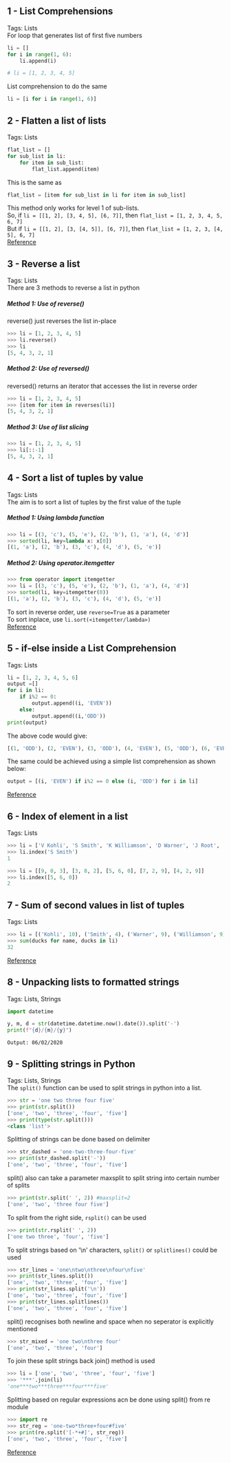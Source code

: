 ## 1 - List Comprehensions
Tags: Lists<br>
For loop that generates list of first five numbers
```python
li = []
for i in range(1, 6):
	li.append(i)

# li = [1, 2, 3, 4, 5]
```
List comprehension to do the same
```python
li = [i for i in range(1, 6)]
```

## 2 - Flatten a list of lists
Tags: Lists<br>
```python
flat_list = []
for sub_list in li:
	for item in sub_list:
		flat_list.append(item)
```
This is the same as
```python
flat_list = [item for sub_list in li for item in sub_list]
```
This method only works for level 1 of sub-lists.<br>
So, if ```li = [[1, 2], [3, 4, 5], [6, 7]]```, then ```flat_list = [1, 2, 3, 4, 5, 6, 7]```<br>
But if ```li = [[1, 2], [3, [4, 5]], [6, 7]]```, then ```flat_list = [1, 2, 3, [4, 5], 6, 7]```<br>
[Reference](https://stackoverflow.com/questions/952914/how-to-make-a-flat-list-out-of-list-of-lists)


## 3 - Reverse a list
Tags: Lists<br>
There are 3 methods to reverse a list in python

##### Method 1: Use of reverse()
reverse() just reverses the list in-place
```python
>>> li = [1, 2, 3, 4, 5]
>>> li.reverse()
>>> li
[5, 4, 3, 2, 1]
```

##### Method 2: Use of reversed()
reversed() returns an iterator that accesses the list in reverse order
```python
>>> li = [1, 2, 3, 4, 5]
>>> [item for item in reverses(li)]
[5, 4, 3, 2, 1]
```

##### Method 3: Use of list slicing
```python
>>> li = [1, 2, 3, 4, 5]
>>> li[::-1]
[5, 4, 3, 2, 1]
```

## 4 - Sort a list of tuples by value
Tags: Lists<br>
The aim is to sort a list of tuples by the first value of the tuple

##### Method 1: Using lambda function
```python
>>> li = [(3, 'c'), (5, 'e'), (2, 'b'), (1, 'a'), (4, 'd')]
>>> sorted(li, key=lambda x: x[0])
[(1, 'a'), (2, 'b'), (3, 'c'), (4, 'd'), (5, 'e')]
```

##### Method 2: Using operator.itemgetter
```python
>>> from operator import itemgetter
>>> li = [(3, 'c'), (5, 'e'), (2, 'b'), (1, 'a'), (4, 'd')]
>>> sorted(li, key=itemgetter(0))
[(1, 'a'), (2, 'b'), (3, 'c'), (4, 'd'), (5, 'e')]
```

To sort in reverse order, use ```reverse=True``` as a parameter<br>
To sort inplace, use ```li.sort(<itemgetter/lambda>)```<br>
[Reference](https://stackoverflow.com/questions/10695139/sort-a-list-of-tuples-by-2nd-item-integer-value)

## 5 - if-else inside a List Comprehension
Tags: Lists<br>
```python
li = [1, 2, 3, 4, 5, 6]
output =[]
for i in li:
    if i%2 == 0:
        output.append((i, 'EVEN'))
    else:
        output.append((i,'ODD'))
print(output)
```
The above code would give:
```python
[(1, 'ODD'), (2, 'EVEN'), (3, 'ODD'), (4, 'EVEN'), (5, 'ODD'), (6, 'EVEN')]
```
The same could be achieved using a simple list comprehension as shown below:
```python
output = [(i, 'EVEN') if i%2 == 0 else (i, 'ODD') for i in li]
```
[Reference](https://stackoverflow.com/questions/4260280/if-else-in-a-list-comprehension)

## 6 - Index of element in a list
Tags: Lists<br>
```python
>>> li = ['V Kohli', 'S Smith', 'K Williamson', 'D Warner', 'J Root', 'B Azam']
>>> li.index('S Smith')
1
```

```python
>>> li = [[9, 0, 3], [3, 8, 2], [5, 6, 0], [7, 2, 9], [4, 2, 9]]
>>> li.index([5, 6, 0])
2
```

## 7 - Sum of second values in list of tuples
Tags: Lists<br>
```python
>>> li = [('Kohli', 10), ('Smith', 4), ('Warner', 9), ('Williamson', 9)]
>>> sum(ducks for name, ducks in li)
32
```
[Reference](https://stackoverflow.com/questions/12218112/sum-the-second-value-of-each-tuple-in-a-list)

## 8 - Unpacking lists to formatted strings
Tags: Lists, Strings<br>
```python
import datetime

y, m, d = str(datetime.datetime.now().date()).split('-')
print(f"{d}/{m}/{y}")
```
`Output: 06/02/2020`

## 9 - Splitting strings in Python
Tags: Lists, Strings<br>
The `split()` function can be used to split strings in python into a list.

```python
>>> str = 'one two three four five'
>>> print(str.split())
['one', 'two', 'three', 'four', 'five']
>>> print(type(str.split()))
<class 'list'>
```

Splitting of strings can be done based on delimiter
```python
>>> str_dashed = 'one-two-three-four-five'
>>> print(str_dashed.split('-'))
['one', 'two', 'three', 'four', 'five']
```

split() also can take a parameter maxsplit to split string into certain number of splits
```python
>>> print(str.split(' ', 2)) #maxsplit=2
['one', 'two', 'three four five']
```

To split from the right side, `rsplit()` can be used
```python
>>> print(str.rsplit(' ', 2))
['one two three', 'four', 'five']
```

To split strings based on '\n' characters, `split()` or `splitlines()` could be used
```python
>>> str_lines = 'one\ntwo\nthree\nfour\nfive'
>>> print(str_lines.split())
['one', 'two', 'three', 'four', 'five']
>>> print(str_lines.split('\n'))
['one', 'two', 'three', 'four', 'five']
>>> print(str_lines.splitlines())
['one', 'two', 'three', 'four', 'five']
```

split() recognises both newline and space when no seperator is explicitly mentioned
```python
>>> str_mixed = 'one two\nthree four'
['one', 'two', 'three', 'four']
```

To join these split strings back join() method is used
```python
>>> li = ['one', 'two', 'three', 'four', 'five']
>>> '***'.join(li)
'one***two***three***four***five'
```

Splitting based on regular expressions acn be done using split() from re module
```python
>>> import re
>>> str_reg = 'one-two*three+four#five'
>>> print(re.split('[-*+#]', str_reg))
['one', 'two', 'three', 'four', 'five']
```

[Reference](https://note.nkmk.me/en/python-split-rsplit-splitlines-re/)
